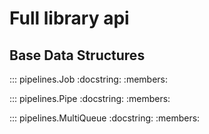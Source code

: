 # Full library api

## Base Data Structures

::: pipelines.Job
  :docstring:
  :members:

::: pipelines.Pipe
  :docstring:
  :members:

::: pipelines.MultiQueue
  :docstring:
  :members:

